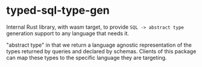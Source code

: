 # typed-sql-type-gen

Internal Rust library, with wasm target, to provide `SQL -> abstract type` generation support to any language that needs it.

"abstract type" in that we return a language agnostic representation of the types returned by queries and declared by schemas. Clients of this package can map these types to the specific language they are targeting.